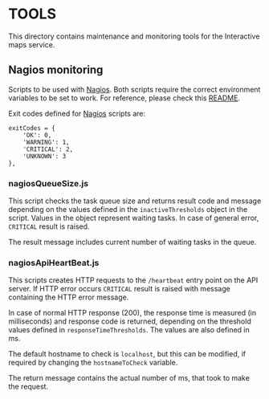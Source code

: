 # TOOLS
This directory contains maintenance and monitoring tools for the Interactive maps service.

## Nagios monitoring

Scripts to be used with [Nagios](http://www.nagios.org/). Both scripts require the correct environment variables to be set to work. For reference, please check this [README](https://github.com/Wikia/interactive-maps/blob/master/README.md).

Exit codes defined for [Nagios](http://www.nagios.org/) scripts are:

    exitCodes = {
		'OK': 0,
		'WARNING': 1,
		'CRITICAL': 2,
		'UNKNOWN': 3
	},

### nagiosQueueSize.js

This script checks the task queue size and returns result code and message depending on the values defined in the `inactiveThresholds` object in the script. Values in the object represent waiting tasks. In case of general error, `CRITICAL` result is raised.

The result message includes current number of waiting tasks in the queue.

### nagiosApiHeartBeat.js

This scripts creates HTTP requests to the `/heartbeat` entry point on the API server. If HTTP error occurs `CRITICAL` result is raised with message containing the HTTP error message.

In case of normal HTTP response (200), the response time is measured (in milliseconds) and response code is returned, depending on the threshold values defined in `responseTimeThresholds`. The values are also defined in ms.

The default hostname to check is `localhost`, but this can be modified, if required by changing the `hostnameToCheck` variable.

The return message contains the actual number of ms, that took to make the request.

